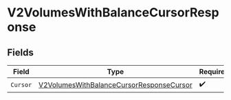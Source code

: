# V2VolumesWithBalanceCursorResponse


## Fields

| Field                                                                                                           | Type                                                                                                            | Required                                                                                                        | Description                                                                                                     |
| --------------------------------------------------------------------------------------------------------------- | --------------------------------------------------------------------------------------------------------------- | --------------------------------------------------------------------------------------------------------------- | --------------------------------------------------------------------------------------------------------------- |
| `Cursor`                                                                                                        | [V2VolumesWithBalanceCursorResponseCursor](../../Models/Components/V2VolumesWithBalanceCursorResponseCursor.md) | :heavy_check_mark:                                                                                              | N/A                                                                                                             |